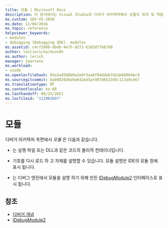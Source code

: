 ```yaml
---
title: 모듈 | Microsoft Docs
description: 이 문서에서는 Visual Studio의 디버거 아키텍처에서 모듈의 정의 및 역할에 대해 설명 합니다.
ms.custom: SEO-VS-2020
ms.date: 11/04/2016
ms.topic: reference
helpviewer_keywords:
- modules
- debugging [Debugging SDK], modules
ms.assetid: c4cf2809-dbdb-4e75-9273-b3d3d77b67d0
author: leslierichardson95
ms.author: lerich
manager: jmartens
ms.workload:
- vssdk
ms.openlocfilehash: 03a3ad588b0a2e0f3aa6f04ddeb742ab66064bc9
ms.sourcegitcommit: bab002936a9a642e45af407d652345c113a9c467
ms.translationtype: MT
ms.contentlocale: ko-KR
ms.lasthandoff: 06/25/2021
ms.locfileid: "112902607"
---
```

# <a name="modules"></a>모듈
디버거 아키텍처 측면에서 *모듈* 은 다음과 같습니다.

- 는 실행 파일 또는 DLL과 같은 코드의 물리적 컨테이너입니다.

- 기호를 다시 로드 하 고 자체를 설명할 수 있습니다. 모듈 설명은 IDE의 모듈 창에 표시 됩니다.

- 는 디버그 엔진에서 모듈을 설명 하기 위해 만든 [IDebugModule2](../../extensibility/debugger/reference/idebugmodule2.md) 인터페이스로 표시 됩니다.

## <a name="see-also"></a>참조
- [디버거 개념](../../extensibility/debugger/debugger-concepts.md)
- [IDebugModule2](../../extensibility/debugger/reference/idebugmodule2.md)
